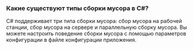 ### Какие существуют типы сборки мусора в C#?

C# поддерживает три типа сборки мусора: сбор мусора на рабочей станции, сбор мусора на сервере и параллельную сборку мусора. Вы можете настроить поведение сборки мусора с помощью параметров конфигурации в файле конфигурации приложения.